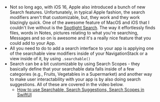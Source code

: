 - Not so long ago, with iOS 16, Apple also introduced a bunch of new Search features. Unfortunately, in typical Apple fashion, the search modifiers aren't that customizable, but, they work and they work blazingly quick. One of the awesome feature of MacOS and iOS that I couldn't live without is the [Spotlight Search](https://en.wikipedia.org/wiki/Spotlight_(Apple)). The way it effortlessly finds files, words in Notes, pictures relating to what you're searching, Messages and so on is awesome and it's a really nice feature that you could add to your App.
- All you need to do to add a search interface to your app is applying one of the searchable view modifiers inside of your NavigationStack or a view inside of it, by using `.searchable()`
- Search can be a bit customizable by using Search Scopes - they basically define that your searchable data falls inside of a few categories (e.g., Fruits, Vegetables in a Supermarket) and another way to make user interactability with your app is by also doing search suggestions. All of these are covered in the video below.
	- [How to use Searchable, Search Suggestions, Search Scopes in SwiftUI](https://youtu.be/f2nxenwKCVM?si=uh8ehgg8CoTO0VAw)